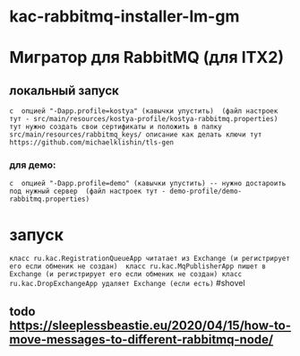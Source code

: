 # kac-rabbitmq-installer-lm-gm

# Мигратор для RabbitMQ (для ITX2)

## локальный запуск
``
    с  опцией "-Dapp.profile=kostya" (кавычки упустить) 
    (файл настроек тут - src/main/resources/kostya-profile/kostya-rabbitmq.properties)
    тут нужно создать свои сертификаты и положить в папку src/main/resources/rabbitmq_keys/
    описание как делать ключи тут https://github.com/michaelklishin/tls-gen
``
### для демо:
``
    с  опцией "-Dapp.profile=demo" (кавычки упустить) -- нужно достароить под нужный сервер 
    (файл настроек тут - demo-profile/demo-rabbitmq.properties)
``
# запуск
``
    класс ru.kac.RegistrationQueueApp читатает из Exchange (и регистрирует его если обменик не создан) 
    класс ru.kac.MqPublisherApp пишет в Exchange (и регистрирует его если обменик не создан)
    класс ru.kac.DropExchangeApp удаляет Exchange (если есть)
``
#shovel 
## todo https://sleeplessbeastie.eu/2020/04/15/how-to-move-messages-to-different-rabbitmq-node/ 
